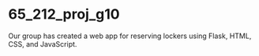 # 65_212_proj_g10
Our group has created a web app for reserving lockers using Flask, HTML, CSS, and JavaScript.
